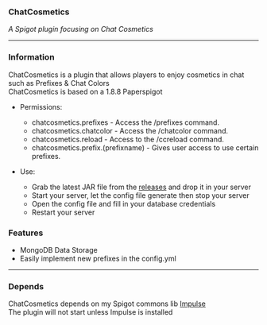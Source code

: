 ### ChatCosmetics
*A Spigot plugin focusing on Chat Cosmetics*

----
### Information
ChatCosmetics is a plugin that allows players to enjoy cosmetics in chat such as Prefixes & Chat Colors\
ChatCosmetics is based on a 1.8.8 Paperspigot

- Permissions:
  - chatcosmetics.prefixes - Access the /prefixes command.
  - chatcosmetics.chatcolor - Access the /chatcolor command.
  - chatcosmetics.reload - Access to the /ccreload command.
  - chatcosmetics.prefix.(prefixname) - Gives user access to use certain prefixes.

- Use:
  - Grab the latest JAR file from the [releases](https://github.com/soresdev/ChatCosmetics/releases) and drop it in your server
  - Start your server, let the config file generate then stop your server
  - Open the config file and fill in your database credentials
  - Restart your server


### Features
- MongoDB Data Storage
- Easily implement new prefixes in the config.yml

----
### Depends
ChatCosmetics depends on my Spigot commons lib [Impulse](https://github.com/soresdev/Impulse/releases)\
The plugin will not start unless Impulse is installed
